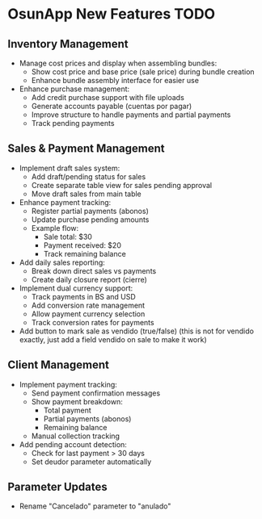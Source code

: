 
# OsunApp New Features TODO

## Inventory Management
- Manage cost prices and display when assembling bundles:
  - Show cost price and base price (sale price) during bundle creation
  - Enhance bundle assembly interface for easier use
- Enhance purchase management:
  - Add credit purchase support with file uploads
  - Generate accounts payable (cuentas por pagar)
  - Improve structure to handle payments and partial payments
  - Track pending payments

## Sales & Payment Management
- Implement draft sales system:
  - Add draft/pending status for sales
  - Create separate table view for sales pending approval
  - Move draft sales from main table
- Enhance payment tracking:
  - Register partial payments (abonos)
  - Update purchase pending amounts
  - Example flow:
    * Sale total: $30
    * Payment received: $20
    * Track remaining balance
- Add daily sales reporting:
  - Break down direct sales vs payments
  - Create daily closure report (cierre)
- Implement dual currency support:
  - Track payments in BS and USD
  - Add conversion rate management
  - Allow payment currency selection
  - Track conversion rates for payments
- Add button to mark sale as vendido (true/false) (this is not for vendido exactly, just add a field vendido on sale to make it work)


## Client Management
- Implement payment tracking:
  - Send payment confirmation messages
  - Show payment breakdown:
    * Total payment
    * Partial payments (abonos)
    * Remaining balance
  - Manual collection tracking
- Add pending account detection:
  - Check for last payment > 30 days
  - Set deudor parameter automatically


## Parameter Updates
- Rename "Cancelado" parameter to "anulado"
